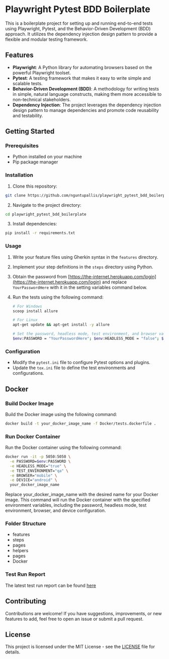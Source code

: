 # Playwright Pytest BDD Boilerplate

This is a boilerplate project for setting up and running end-to-end tests using Playwright, Pytest, and the Behavior-Driven Development (BDD) approach. It utilizes the dependency injection design pattern to provide a flexible and modular testing framework.

## Features

- **Playwright**: A Python library for automating browsers based on the powerful Playwright toolset.
- **Pytest**: A testing framework that makes it easy to write simple and scalable tests.
- **Behavior-Driven Development (BDD)**: A methodology for writing tests in simple, natural language constructs, making them more accessible to non-technical stakeholders.
- **Dependency Injection**: The project leverages the dependency injection design pattern to manage dependencies and promote code reusability and testability.

## Getting Started

### Prerequisites

- Python installed on your machine
- Pip package manager

### Installation

1. Clone this repository:

  ```bash
  git clone https://github.com/nguntupallis/playwright_pytest_bdd_boilerplate.git
  ```
2. Navigate to the project directory:

  ```bash
  cd playwright_pytest_bdd_boilerplate
  ```

3. Install dependencies:

  ```bash
  pip install -r requirements.txt
  ```
### Usage

1. Write your feature files using Gherkin syntax in the `features` directory.
2. Implement your step definitions in the `steps` directory using Python.
3. Obtain the password from [https://the-internet.herokuapp.com/login](https://the-internet.herokuapp.com/login) and replace `YourPasswordHere` with it in the setting variables command below.
4. Run the tests using the following command:

    ```bash
    # For Windows
    scoop install allure

    # For Linux
    apt-get update && apt-get install -y allure

    # Set the password, headless mode, test environment, and browser variables and run the tests 
    $env:PASSWORD = "YourPasswordHere"; $env:HEADLESS_MODE = "false"; $env:TEST_ENVIRONMENT= "qa"; $env:BROWSER= "chrome" tox
    ```
### Configuration

- Modify the `pytest.ini` file to configure Pytest options and plugins.
- Update the `tox.ini` file to define the test environments and configurations.

## Docker

### Build Docker Image

Build the Docker image using the following command:

```bash
docker build -t your_docker_image_name -f Docker/tests.dockerfile .
```
### Run Docker Container

Run the Docker container using the following command:

```bash
docker run -it -p 5050:5050 \
  -e PASSWORD=$env:PASSWORD \
  -e HEADLESS_MODE="true" \
  -e TEST_ENVIRONMENT="qa" \
  -e BROWSER="mobile" \
  -e DEVICE="android" \
  your_docker_image_name
```
Replace your_docker_image_name with the desired name for your Docker image. This command will run the Docker container with the specified environment variables, including the password, headless mode, test environment, browser, and device configuration.

### Folder Structure
- features
- steps
- pages
- helpers
- pages
- Docker

### Test Run Report

The latest test run report can be found [here](https://symphonious-gecko-893221.netlify.app/)

## Contributing

Contributions are welcome! If you have suggestions, improvements, or new features to add, feel free to open an issue or submit a pull request.

## License

This project is licensed under the MIT License - see the [LICENSE](LICENSE) file for details.
   

